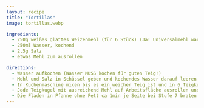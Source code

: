 ```yaml
---
layout: recipe
title: "Tortillas"
image: tortillas.webp

ingredients:
  - 250g weißes glattes Weizenmehl (für 6 Stück) (Ja! Universalmehl war letztens sehr klebrig)
  - 250ml Wasser, kochend
  - 2,5g Salz
  - etwas Mehl zum ausrollen

directions:
  - Wasser aufkochen (Wasser MUSS kochen für guten Teig!)
  - Mehl und Salz in Schüssel geben und kochendes Wasser darauf leeren
  - In Küchenmaschine mixen bis es ein weicher Teig ist und in 6 Teigkugel zerteilen (auf leicht bemehlten Teller legen)
  - Jede Teigkugel mit ausreichend Mehl auf Arbeitsfläche ausrollen und auf Teller sammeln bis alle fertig sind
  - Die Fladen in Pfanne ohne Fett ca 1min je Seite bei Stufe 7 braten (anfangs eher Stufe 8-9 bis die Pfanne heiß ist)
---
```


